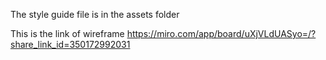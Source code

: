 The style guide file is in the assets folder

This is the link of wireframe
https://miro.com/app/board/uXjVLdUASyo=/?share_link_id=350172992031
